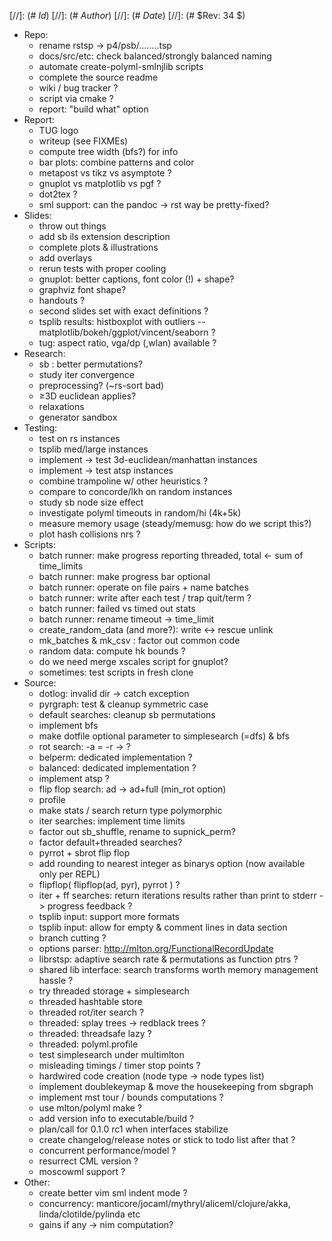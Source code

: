 
[//]: (# $Id$)
[//]: (# $Author$)
[//]: (# $Date$)
[//]: (# $Rev: 34 $)

* Repo:
    - rename rstsp -> p4/psb/........tsp
    - docs/src/etc: check balanced/strongly balanced naming
    - automate create-polyml-smlnjlib scripts
    - complete the source readme
    - wiki / bug tracker ?
    - script via cmake ?
    - report: "build what" option
* Report:
    - TUG logo
    - writeup (see FIXMEs)
    - compute tree width (bfs?) for info
    - bar plots: combine patterns and color
    - metapost vs tikz vs asymptote ?
    - gnuplot vs matplotlib vs pgf ?
    - dot2tex ?
    - sml support: can the pandoc -> rst way be pretty-fixed?
* Slides:
    - throw out things
    - add sb ils extension description
    - complete plots & illustrations
    - add overlays
    - rerun tests with proper cooling
    - gnuplot: better captions, font color (!) + shape?
    - graphviz font shape?
    - handouts ?
    - second slides set with exact definitions ?
    - tsplib results: histboxplot with outliers -- matplotlib/bokeh/ggplot/vincent/seaborn ?
    - tug: aspect ratio, vga/dp (,wlan) available ?
* Research:
    - sb : better permutations?
    - study iter convergence
    - preprocessing? (~rs-sort bad)
    - ≥3D euclidean applies?
    - relaxations
    - generator sandbox
* Testing:
    - test on rs instances
    - tsplib med/large instances
    - implement -> test 3d-euclidean/manhattan instances
    - implement -> test atsp instances
    - combine trampoline w/ other heuristics ?
    - compare to concorde/lkh on random instances
    - study sb node size effect
    - investigate polyml timeouts in random/hi (4k+5k)
    - measure memory usage (steady/memusg: how do we script this?)
    - plot hash collisions nrs ?
* Scripts:
    - batch runner: make progress reporting threaded, total <- sum of time_limits
    - batch runner: make progress bar optional
    - batch runner: operate on file pairs + name batches
    - batch runner: write after each test / trap quit/term ?
    - batch runner: failed vs timed out stats
    - batch runner: rename timeout -> time_limit
    - create_random_data (and more?): write <-> rescue unlink
    - mk_batches & mk_csv : factor out common code
    - random data: compute hk bounds ?
    - do we need merge xscales script for gnuplot?
    - sometimes: test scripts in fresh clone
* Source:
    - dotlog: invalid dir -> catch exception
    - pyrgraph: test & cleanup symmetric case
    - default searches: cleanup sb permutations
    - implement bfs
    - make dotfile optional parameter to simplesearch (=dfs) & bfs
    - rot search: -a = -r -> ?
    - belperm: dedicated implementation ?
    - balanced: dedicated implementation ?
    - implement atsp ?
    - flip flop search: ad -> ad+full (min_rot option)
    - profile
    - make stats / search return type polymorphic
    - iter searches: implement time limits
    - factor out sb_shuffle, rename to supnick_perm?
    - factor default+threaded searches?
    - pyrrot + sbrot flip flop
    - add rounding to nearest integer as binarys option (now available only per REPL)
    - flipflop( flipflop(ad, pyr), pyrrot ) ?
    - iter + ff searches: return iterations results rather than print to stderr -> progress feedback ?
    - tsplib input: support more formats
    - tsplib input: allow for empty & comment lines in data section
    - branch cutting ?
    - options parser: http://mlton.org/FunctionalRecordUpdate
    - librstsp: adaptive search rate & permutations as function ptrs ?
    - shared lib interface: search transforms worth memory management hassle ?
    - try threaded storage + simplesearch
    - threaded hashtable store
    - threaded rot/iter search ?
    - threaded: splay trees -> redblack trees ?
    - threaded: threadsafe lazy ?
    - threaded: polyml.profile
    - test simplesearch under multimlton
    - misleading timings / timer stop points ?
    - hardwired code creation (node type -> node types list)
    - implement doublekeymap & move the housekeeping from sbgraph
    - implement mst tour / bounds computations ?
    - use mlton/polyml make ?
    - add version info to executable/build ?
    - plan/call for 0.1.0 rc1 when interfaces stabilize
    - create changelog/release notes or stick to todo list after that ?
    - concurrent performance/model ?
    - resurrect CML version ?
    - moscowml support ?
* Other:
    - create better vim sml indent mode ?
    - concurrency: manticore/jocaml/mythryl/aliceml/clojure/akka,
                   linda/clotilde/pylinda etc
    - gains if any -> nim computation?
